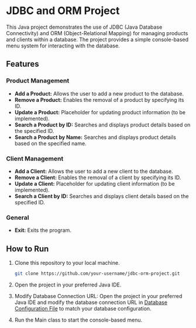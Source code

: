 # JDBC and ORM Project

This Java project demonstrates the use of JDBC (Java Database Connectivity) and ORM (Object-Relational Mapping) for managing products and clients within a database. The project provides a simple console-based menu system for interacting with the database.

## Features

### Product Management

- **Add a Product:** Allows the user to add a new product to the database.
- **Remove a Product:** Enables the removal of a product by specifying its ID.
- **Update a Product:** Placeholder for updating product information (to be implemented).
- **Search a Product by ID:** Searches and displays product details based on the specified ID.
- **Search a Product by Name:** Searches and displays product details based on the specified name.

### Client Management

- **Add a Client:** Allows the user to add a new client to the database.
- **Remove a Client:** Enables the removal of a client by specifying its ID.
- **Update a Client:** Placeholder for updating client information (to be implemented).
- **Search a Client by ID:** Searches and displays client details based on the specified ID.

### General

- **Exit:** Exits the program.

## How to Run

1. Clone this repository to your local machine.

    ```bash
    git clone https://github.com/your-username/jdbc-orm-project.git
    ```

2. Open the project in your preferred Java IDE.

3. Modify Database Connection URL: Open the project in your preferred Java IDE and modify the database connection URL in [Database Configuration File](src/com/dbconnection/dao/DBSettings.java) to match your database configuration.

4. Run the Main class to start the console-based menu.

